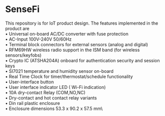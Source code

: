 # SenseFi
This repository is for IoT product design. The features implemented in the product are\
• Universal on-board AC/DC converter with fuse protection\
• AC-Input 100V-240V 50/60Hz\
• Terminal block connectors for external sensors (analog and digital)\
• RFM69HW wireless radio support in the ISM band (for wireless sensors/keyfobs)\
• Crypto IC (ATSHA204A) onboard for authentication security and session keys\
• SI7021 temperature and humidity sensor on-board\
• Real Time Clock for timer/thermostat/schedule functionality\
• User-interface button\
• User interface indicator LED ( Wi-Fi indication)\
• 10A dry-contact Relay (COM,NO,NC)\
• Dry-contact and hot contact relay variants\
• Din rail plastic enclosure\
• Enclosure dimensions 53.3 x 90.2 x 57.5 mm\
